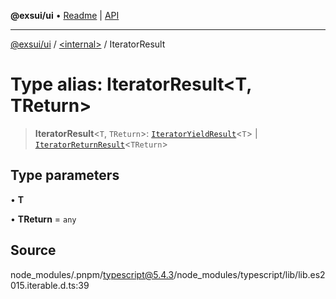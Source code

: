 **@exsui/ui** • [Readme](../../README.md) \| [API](../../globals.md)

***

[@exsui/ui](../../README.md) / [\<internal\>](../README.md) / IteratorResult

# Type alias: IteratorResult\<T, TReturn\>

> **IteratorResult**\<`T`, `TReturn`\>: [`IteratorYieldResult`](../interfaces/IteratorYieldResult.md)\<`T`\> \| [`IteratorReturnResult`](../interfaces/IteratorReturnResult.md)\<`TReturn`\>

## Type parameters

• **T**

• **TReturn** = `any`

## Source

node\_modules/.pnpm/typescript@5.4.3/node\_modules/typescript/lib/lib.es2015.iterable.d.ts:39
